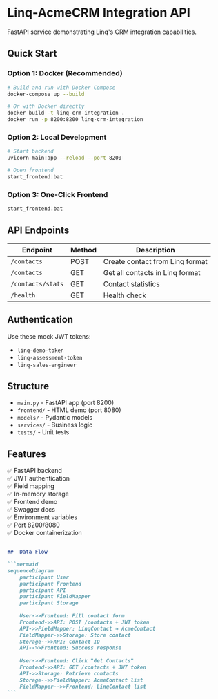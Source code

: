 # Linq-AcmeCRM Integration API

FastAPI service demonstrating Linq's CRM integration capabilities.

##  Quick Start

### Option 1: Docker (Recommended)
```bash
# Build and run with Docker Compose
docker-compose up --build

# Or with Docker directly
docker build -t linq-crm-integration .
docker run -p 8200:8200 linq-crm-integration
```

### Option 2: Local Development
```bash
# Start backend
uvicorn main:app --reload --port 8200

# Open frontend
start_frontend.bat
```

### Option 3: One-Click Frontend
```bash
start_frontend.bat
```

##  API Endpoints

| Endpoint | Method | Description |
|----------|--------|-------------|
| `/contacts` | POST | Create contact from Linq format |
| `/contacts` | GET | Get all contacts in Linq format |
| `/contacts/stats` | GET | Contact statistics |
| `/health` | GET | Health check |

##  Authentication
Use these mock JWT tokens:
- `linq-demo-token`
- `linq-assessment-token`
- `linq-sales-engineer`

##  Structure
- `main.py` - FastAPI app (port 8200)
- `frontend/` - HTML demo (port 8080)
- `models/` - Pydantic models
- `services/` - Business logic
- `tests/` - Unit tests

##  Features
✅ FastAPI backend  
✅ JWT authentication  
✅ Field mapping  
✅ In-memory storage  
✅ Frontend demo  
✅ Swagger docs  
✅ Environment variables  
✅ Port 8200/8080  
✅ Docker containerization


````markdown

##  Data Flow

```mermaid
sequenceDiagram
    participant User
    participant Frontend
    participant API
    participant FieldMapper
    participant Storage
    
    User->>Frontend: Fill contact form
    Frontend->>API: POST /contacts + JWT token
    API->>FieldMapper: LinqContact → AcmeContact
    FieldMapper->>Storage: Store contact
    Storage-->>API: Contact ID
    API-->>Frontend: Success response
    
    User->>Frontend: Click "Get Contacts"
    Frontend->>API: GET /contacts + JWT token
    API->>Storage: Retrieve contacts
    Storage-->>FieldMapper: AcmeContact list
    FieldMapper-->>Frontend: LinqContact list
```
